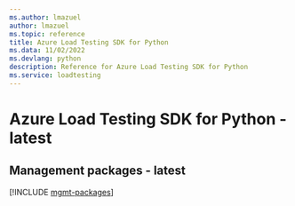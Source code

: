 ```yaml
---
ms.author: lmazuel
author: lmazuel
ms.topic: reference
title: Azure Load Testing SDK for Python
ms.data: 11/02/2022
ms.devlang: python
description: Reference for Azure Load Testing SDK for Python
ms.service: loadtesting
---
```

# Azure Load Testing SDK for Python - latest

## Management packages - latest
[!INCLUDE [mgmt-packages](load-testing-mgmt-index.md)]